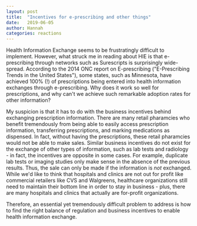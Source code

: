 ```yaml
---
layout: post
title:  "Incentives for e-prescribing and other things"
date:   2019-06-05
author: Hannah
categories: reactions
---
```


Health Information Exchange seems to be frustratingly difficult to implement. However, what struck me in reading about HIE is that e-prescribing through networks such as Surescripts is surprisingly wide-spread. According to the 2014 ONC report on E-prescribing ("E-Prescribing Trends in the United States"), some states, such as Minnesota, have achieved 100% (!) of prescriptions being entered into health information exchanges through e-prescribing. Why does it work so well for prescriptions, and why can't we achieve such remarkable adoption rates for other information? 

My suspicion is that it has to do with the business incentives behind exchanging prescription information. There are many retail pharamcies who benefit tremendously from being able to easily access prescription information, transferring prescriptions, and marking medications as dispensed. In fact, without having the prescriptions, these retail pharamcies would not be able to make sales. Similar business incentives do not exist for the exchange of other types of information, such as lab tests and radiology - in fact, the incentives are opposite in some cases. For example, duplicate lab tests or imaging studies only make sense in the absence of the previous results. Thus, the sale can only be made if the information is _not_ exchanged. While we'd like to think that hospitals and clinics are not out for profit like commercial retailers like CVS and Walgreens, healthcare organizations still need to maintain their bottom line in order to stay in business - plus, there are many hospitals and clinics that actually are for-profit organizations. 

Therefore, an essential yet tremendously difficult problem to address is how to find the right balance of regulation and business incentives to enable health information exchange. 
